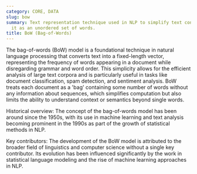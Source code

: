 ```yaml
---
category: CORE, DATA
slug: bow
summary: Text representation technique used in NLP to simplify text content by treating
  it as an unordered set of words.
title: BoW (Bag-of-Words)
---
```


The bag-of-words (BoW) model is a foundational technique in natural language processing that converts text into a fixed-length vector, representing the frequency of words appearing in a document while disregarding grammar and word order. This simplicity allows for the efficient analysis of large text corpora and is particularly useful in tasks like document classification, spam detection, and sentiment analysis. BoW treats each document as a 'bag' containing some number of words without any information about sequences, which simplifies computation but also limits the ability to understand context or semantics beyond single words.

Historical overview: The concept of the bag-of-words model has been around since the 1950s, with its use in machine learning and text analysis becoming prominent in the 1990s as part of the growth of statistical methods in NLP.

Key contributors: The development of the BoW model is attributed to the broader field of linguistics and computer science without a single key contributor. Its evolution has been influenced significantly by the work in statistical language modeling and the rise of machine learning approaches in NLP.